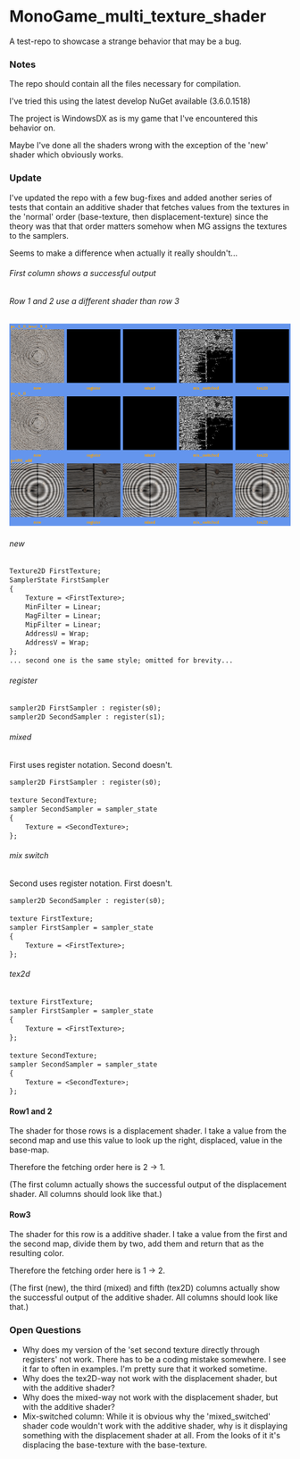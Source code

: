 # MonoGame_multi_texture_shader
A test-repo to showcase a strange behavior that may be a bug.



### Notes

The repo should contain all the files necessary for compilation.

I've tried this using the latest develop NuGet available (3.6.0.1518)

The project is WindowsDX as is my game that I've encountered this behavior on.

Maybe I've done all the shaders wrong with the exception of the 'new' shader which obviously works.

### Update

I've updated the repo with a few bug-fixes and added another series of tests that contain an additive shader that fetches values from the textures in the 'normal' order (base-texture, then displacement-texture) since the theory was that that order matters somehow when MG assigns the textures to the samplers.

Seems to make a difference when actually it really shouldn't...

###### First column shows a successful output

###### Row 1 and 2 use a different shader than row 3

![results](https://github.com/UnterrainerInformatik/MonoGame_multi_texture_shader/blob/master/results/psilo1.png)

###### new

```hlsl
Texture2D FirstTexture;
SamplerState FirstSampler
{
    Texture = <FirstTexture>;
	MinFilter = Linear;
	MagFilter = Linear;
	MipFilter = Linear;
	AddressU = Wrap;
	AddressV = Wrap;
};
... second one is the same style; omitted for brevity...
```

###### register

```hlsl
sampler2D FirstSampler : register(s0);
sampler2D SecondSampler : register(s1);
```

###### mixed

First uses register notation. Second doesn't.

```hlsl
sampler2D FirstSampler : register(s0);

texture SecondTexture;
sampler SecondSampler = sampler_state
{
	Texture = <SecondTexture>;
};
```

###### mix switch

Second uses register notation. First doesn't.

```hlsl
sampler2D SecondSampler : register(s0);

texture FirstTexture;
sampler FirstSampler = sampler_state
{
	Texture = <FirstTexture>;
};
```

###### tex2d

```hlsl
texture FirstTexture;
sampler FirstSampler = sampler_state
{
	Texture = <FirstTexture>;
};

texture SecondTexture;
sampler SecondSampler = sampler_state
{
	Texture = <SecondTexture>;
};
```



#### Row1 and 2

The shader for those rows is a displacement shader. I take a value from the second map and use this value to look up the right, displaced, value in the base-map.

Therefore the fetching order here is 2 -> 1.

(The first column actually shows the successful output of the displacement shader. All columns should look like that.)

#### Row3

The shader for this row is a additive shader. I take a value from the first and the second map, divide them by two, add them and return that as the resulting color.

Therefore the fetching order here is 1 -> 2.

(The first (new), the third (mixed) and fifth (tex2D) columns actually show the successful output of the additive shader. All columns should look like that.)

### Open Questions

* Why does my version of the 'set second texture directly through registers' not work. There has to be a coding mistake somewhere. I see it far to often in examples. I'm pretty sure that it worked sometime.
* Why does the tex2D-way not work with the displacement shader, but with the additive shader?
* Why does the mixed-way not work with the displacement shader, but with the additive shader?
* Mix-switched column:
  While it is obvious why the 'mixed_switched' shader code wouldn't work with the additive shader, why is it displaying something with the displacement shader at all.
  From the looks of it it's displacing the base-texture with the base-texture.